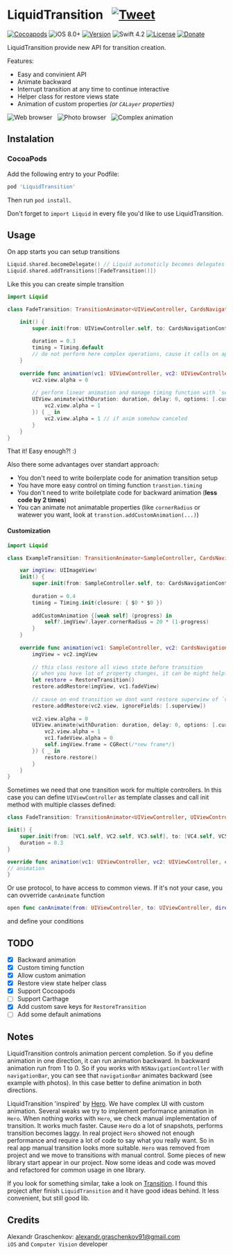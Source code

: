 # LiquidTransition &nbsp; [![Tweet](https://img.shields.io/twitter/url/http/shields.io.svg?style=social)](https://twitter.com/intent/tweet?text=Amazing%20library%20for%20iOS%20animated%20transitions&url=https://github.com/AlexandrGraschenkov/LiquidTransition)

[![Cocoapods](https://img.shields.io/badge/Cocoapods-Compatible-brightgreen.svg?style=flat)](https://cocoapods.org)
![iOS 8.0+](https://img.shields.io/badge/iOS-8.0%2B-blue.svg)
[![Version](https://img.shields.io/cocoapods/v/LiquidTransition.svg?style=flat)](https://cocoapods.org/pods/LiquidTransition)
![Swift 4.2](https://img.shields.io/badge/Swift-4.2-orange.svg)
[![License](https://img.shields.io/cocoapods/l/LiquidTransition.svg?style=flat)](https://github.com/AlexandrGraschenkov/LiquidTransition/blob/master/LICENSE.txt)
[![Donate](https://img.shields.io/badge/Donate-PayPal-blue.svg)](https://paypal.me/gralexdev)

LiquidTransition provide new API for transition creation. 

Features: 
* Easy and convinient API
* Animate backward
* Interrupt transition at any time to continue interactive
* Helper class for restore views state
* Animation of custom properties *(or `CALayer` properties)*

![Web browser](/../screenshots/gif/web_browser.gif?raw=true "Web browser") &nbsp;
![Photo browser](/../screenshots/gif/photo_browser.gif?raw=true "Photo browser") &nbsp;
![Complex animation](/../screenshots/gif/complex_animation.gif?raw=true "Complex animation")

## Instalation

### CocoaPods

Add the following entry to your Podfile:

```rb
pod 'LiquidTransition'
```

Then run `pod install`.

Don't forget to `import Liquid` in every file you'd like to use LiquidTransition.

## Usage

On app starts you can setup transitions
``` Swift
Liquid.shared.becomeDelegate() // Liquid automaticly becomes delegates for all animated transitions
Liquid.shared.addTransitions([FadeTransition()])
```
Like this you can create simple transition
``` Swift
import Liquid

class FadeTransition: TransitionAnimator<UIViewController, CardsNavigationController> {

    init() {
        super.init(from: UIViewController.self, to: CardsNavigationController.self, direction: .both)
        
        duration = 0.3
        timing = Timing.default
        // do not perform here complex operations, cause it calls on app initialization
    }
    
    override func animation(vc1: UIViewController, vc2: UIViewController, container: UIView, duration: Double) {
        vc2.view.alpha = 0
        
        // perform linear animation and manage timing function with `self.timing`
        UIView.animate(withDuration: duration, delay: 0, options: [.curveLinear], animations: {
            vc2.view.alpha = 1
        }) { _ in
            vc2.view.alpha = 1 // if anim somehow canceled
        }
    }
}
```
That it! Easy enough?! :)

Also there some advantages over standart approach:
- You don't need to write boilerplate code for animation transition setup
- You have more easy control on timing function `transtion.timing`
- You don't need to write boiletplate code for backward animation (**less code by 2 times**)
- You can animate not animatable properties (like `cornerRadius` or watewer you want, look at `transtion.addCustomAnimation(...)`)

#### Customization

```Swift
import Liquid

class ExampleTransition: TransitionAnimator<SampleController, CardsNavigationController> {

    var imgView: UIImageView!
    init() {
        super.init(from: SampleController.self, to: CardsNavigationController.self, direction: .both)
        
        duration = 0.4
        timing = Timing.init(closure: { $0 * $0 })
        
        addCustomAnimation {[weak self] (progress) in
            self?.imgView?.layer.cornerRadius = 20 * (1-progress)
        }
    }
    
    override func animation(vc1: SampleController, vc2: CardsNavigationController, container: UIView, duration: Double) {
        imgView = vc2.imgView
        
        // this class restore all views state before transition
        // when you have lot of property changes, it can be might helpfull
        let restore = RestoreTransition()
        restore.addRestore(imgView, vc1.fadeView)
        
        // cause on end transition we dont want restore superview of `vc1.view` and `vc2.view`
        restore.addRestore(vc2.view, ignoreFields: [.superview])
        
        vc2.view.alpha = 0
        UIView.animate(withDuration: duration, delay: 0, options: [.curveLinear], animations: {
            vc2.view.alpha = 1
            vc1.fadeView.alpha = 0
            self.imgView.frame = CGRect(/*new frame*/)
        }) { _ in
            restore.restore()
        }
    }
}
```

Sometimes we need that one transition work for multiple controllers. In this case you can define `UIViewController` as template classes and call init method with multiple classes defined:

```Swift
class FadeTransition: TransitionAnimator<UIViewController, UIViewController> {

init() {
    super.init(from: [VC1.self, VC2.self, VC3.self], to: [VC4.self, VC5.self], direction: .both)
    duration = 0.3
}

override func animation(vc1: UIViewController, vc2: UIViewController, container: UIView, duration: Double) {
// animation
}
```

Or use protocol, to have access to common views. If it's not your case, you can ovverride `canAnimate` function
```Swift
open func canAnimate(from: UIViewController, to: UIViewController, direction animDirection: Direction) -> Bool
```
and define your conditions

## TODO

- [x] Backward animation
- [x] Custom timing function
- [x] Allow custom animation
- [x] Restore view state helper class
- [x] Support Cocoapods
- [ ] Support Carthage
- [x] Add custom save keys for `RestoreTransition`
- [ ] Add some default animations

## Notes

LiquidTransition controls animation percent completion. So if you define animation in one direction, it can run animation backward. In backward animation run from 1 to 0. So if you works with `NSNavigationController` with `navigationBar`, you can see that `navigationBar` animates backward (see example with photos). In this case better to define animation in both directions.

LiquidTransition 'inspired' by [Hero](https://github.com/HeroTransitions/Hero). We have complex UI with custom animation. Several weaks we try to implement performance animation in `Hero`. When nothing works with `Hero`, we check manual implementation of transition. It works much faster. Cause `Hero` do a lot of snapshots, performs transition becomes laggy. In real project `Hero` showed not enough performance and require a lot of code to say what you really want. So in real app manual transition looks more suitable. `Hero` was removed from project and we move to transitions with manual control. Some pieces of new library start appear in our project. Now some ideas and code was moved and refactored for common usage in one library.

If you look for something similar, take a look on [Transition](https://github.com/Touchwonders/Transition). I found this project after finish `LiquidTransition` and it have good ideas behind. It less convenient, but still good lib.

## Credits

Alexandr Graschenkov: alexandr.graschenkov91@gmail.com <br>
`iOS` and `Computer Vision` developer
